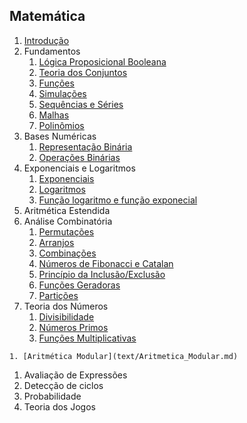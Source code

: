 ## Matemática

1. [Introdução](slides/intro/intro.pdf)
1. Fundamentos
    1. [Lógica Proposicional Booleana](slides/logica_booleana/logica_booleana.pdf)
    1. [Teoria dos Conjuntos](slides/teoria_dos_conjutos/teoria_dos_conjuntos.pdf)
    1. [Funções](slides/funcoes/funcoes.pdf)
    1. [Simulações](slides/simulacoes/simulacoes.pdf)
    1. [Sequências e Séries](slides/sequencias/sequencias.pdf)
    1. [Malhas](slides/malhas/malhas.pdf)
    1. [Polinômios](slides/polinomios/polinomios.pdf)
1. Bases Numéricas
    1. [Representação Binária](slides/representacao_binaria/representacao_binaria.pdf)
    1. [Operações Binárias](slides/operacoes_binarias/operacoes_binarias.pdf)
1. Exponenciais e Logaritmos
    1. [Exponenciais](slides/exponenciais/exponenciais.pdf)
    1. [Logaritmos](slides/logaritmos/logaritmos.pdf)
    1. [Função logaritmo e função exponecial](slides/exp_e_log/exp_e_log.pdf)
1. Aritmética Estendida
1. Análise Combinatória
    1. [Permutações](slides/permutacoes/permutacoes.pdf)
    1. [Arranjos](slides/arranjos/arranjos.pdf)
    1. [Combinações](slides/combinacoes/combinacoes.pdf)
    1. [Números de Fibonacci e Catalan](slides/fibonacci_e_catalan/fibonacci_e_catalan.pdf)
    1. [Princípio da Inclusão/Exclusão](text/Inclusao_Exclusao.md)
    1. [Funções Geradoras](text/Funcoes_Geradoras.md)
    1. [Partições](text/Particoes.md)
1. Teoria dos Números
    1. [Divisibilidade](slides/divisibilidade/divisibilidade.pdf)
    1. [Números Primos](slides/numeros_primos/numeros_primos.pdf)
    1. [Funções Multiplicativas](slides/funcoes_multiplicativas/funcoes_multiplicativas.pdf)
<!-- Adicionar o Teorema Fundamental da Arimética, com fatoração de inteiros e também de fatoriais, e mostrar a relação do gcd e mdc com a fatoração -->
<!-- Adicionar a função de Möbius -->
    1. [Aritmética Modular](text/Aritmetica_Modular.md)
<!-- Adicionar texto sobre decomposição de permutações, ciclos, paridade de permutação, composição de permutações -->
<!-- Adicionar o teste de Miller-Rabin para primalidade -->
<!-- Separar a parte das equações diofantinas e inserir a parte soluções naturais (conjunto das lacunas) -->
1. Avaliação de Expressões
1. Detecção de ciclos
1. Probabilidade
1. Teoria dos Jogos
<!-- DP em Matemática:
    ABC114D
    CF837D
-->
